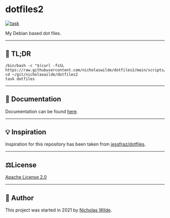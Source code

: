 # dotfiles2
[![task](https://img.shields.io/badge/task-enabled-brightgreen?logo=task&logoColor=white&style=for-the-badge)](https://taskfile.dev/#/)

My Debian based dot files.

---

## :rocket: TL;DR

```shell
/bin/bash -c "$(curl -fsSL https://raw.githubusercontent.com/nicholaswilde/dotfiles2/main/scripts/init.sh)"
cd ~/git/nicholaswilde/dotfiles2
task dotfiles
```

---

## :book: Documentation

Documentation can be found [here][3].

---

## :bulb: Inspiration

Inspiration for this repository has been taken from [jessfraz/dotfiles][2].

---

## :balance_scale:​License

​[Apache License 2.0](./LICENSE)

---

## :pencil: Author

​This project was started in 2021 by [Nicholas Wilde][1].

[1]: https://github.com/nicholaswilde/
[2]: https://github.com/jessfraz/dotfiles
[3]: http://nicholaswilde.io/dotfiles2
 
